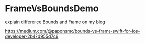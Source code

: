 # FrameVsBoundsDemo
explain difference Bounds and Frame on my blog

https://medium.com/@paponsmc/bounds-vs-frame-swift-for-ios-developer-2b42d955d7c6
